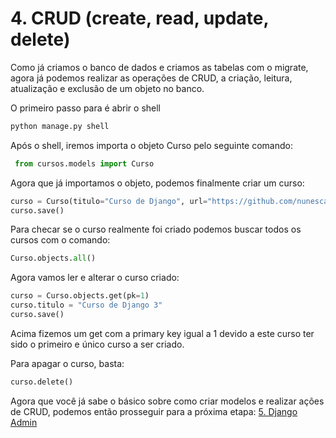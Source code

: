 # 4. CRUD (create, read, update, delete)

Como já criamos o banco de dados e criamos as tabelas com o migrate, agora já podemos realizar as operações de CRUD, a criação, leitura, atualização e exclusão de um objeto no banco.

O primeiro passo para é abrir o shell

```python
python manage.py shell
```

Após o shell, iremos importa o objeto Curso pelo seguinte comando:

```python
 from cursos.models import Curso
```

Agora que já importamos o objeto, podemos finalmente criar um curso:

```python
curso = Curso(titulo="Curso de Django", url="https://github.com/nunescarol/es3")       
curso.save()
```
Para checar se o curso realmente foi criado podemos buscar todos os cursos com o comando:
```python
Curso.objects.all()
```

Agora vamos ler e alterar o curso criado:
```python
curso = Curso.objects.get(pk=1)
curso.titulo = "Curso de Django 3"
curso.save()
```
Acima fizemos um get com a primary key igual a 1 devido a este curso ter sido o primeiro e único curso a ser criado.

Para apagar o curso, basta:
```python
curso.delete()
```

Agora que você já sabe o básico sobre como criar modelos e realizar ações de CRUD, podemos então prosseguir para a próxima etapa: [5. Django Admin](https://github.com/nunescarol/es3/tree/main/2.%20django/5.%20Django%20Admin)
